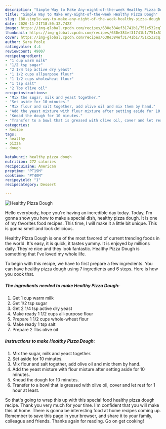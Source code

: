 ```yaml
---
description: "Simple Way to Make Any-night-of-the-week Healthy Pizza Dough"
title: "Simple Way to Make Any-night-of-the-week Healthy Pizza Dough"
slug: 188-simple-way-to-make-any-night-of-the-week-healthy-pizza-dough
date: 2020-11-21T18:50:32.742Z
image: https://img-global.cpcdn.com/recipes/630e384ef31741b1/751x532cq70/healthy-pizza-dough-recipe-main-photo.jpg
thumbnail: https://img-global.cpcdn.com/recipes/630e384ef31741b1/751x532cq70/healthy-pizza-dough-recipe-main-photo.jpg
cover: https://img-global.cpcdn.com/recipes/630e384ef31741b1/751x532cq70/healthy-pizza-dough-recipe-main-photo.jpg
author: Sara Poole
ratingvalue: 4.4
reviewcount: 49007
recipeingredient:
- "1 cup warm milk"
- "1/2 tsp sugar"
- "2 1/4 tsp active dry yeast"
- "1 1/2 cups allpurpose flour"
- "1 1/2 cups wholewheat flour"
- "1 tsp salt"
- "2 Tbs olive oil"
recipeinstructions:
- "Mix the sugar, milk and yeast together."
- "Set aside for 10 minutes."
- "Mix flour and salt together, add olive oil and mix them by hand."
- "Add the yeast mixture with flour mixture after setting aside for 10 minutes."
- "Knead the dough for 10 minutes."
- "Transfer to a bowl that is greased with olive oil, cover and let rest for 1 hour at least."
categories:
- Recipe
tags:
- healthy
- pizza
- dough

katakunci: healthy pizza dough 
nutrition: 272 calories
recipecuisine: American
preptime: "PT19M"
cooktime: "PT40M"
recipeyield: "1"
recipecategory: Dessert

---
```



![Healthy Pizza Dough](https://img-global.cpcdn.com/recipes/630e384ef31741b1/751x532cq70/healthy-pizza-dough-recipe-main-photo.jpg)

Hello everybody, hope you're having an incredible day today. Today, I'm gonna show you how to make a special dish, healthy pizza dough. It is one of my favorites food recipes. This time, I will make it a little bit unique. This is gonna smell and look delicious.

Healthy Pizza Dough is one of the most favored of current trending foods in the world. It's easy, it is quick, it tastes yummy. It is enjoyed by millions daily. They're nice and they look fantastic. Healthy Pizza Dough is something that I've loved my whole life.




To begin with this recipe, we have to first prepare a few ingredients. You can have healthy pizza dough using 7 ingredients and 6 steps. Here is how you cook that.

<!--inarticleads1-->

##### The ingredients needed to make Healthy Pizza Dough:

1. Get 1 cup warm milk
1. Get 1/2 tsp sugar
1. Get 2 1/4 tsp active dry yeast
1. Make ready 1 1/2 cups all-purpose flour
1. Prepare 1 1/2 cups whole-wheat flour
1. Make ready 1 tsp salt
1. Prepare 2 Tbs olive oil




<!--inarticleads2-->

##### Instructions to make Healthy Pizza Dough:

1. Mix the sugar, milk and yeast together.
1. Set aside for 10 minutes.
1. Mix flour and salt together, add olive oil and mix them by hand.
1. Add the yeast mixture with flour mixture after setting aside for 10 minutes.
1. Knead the dough for 10 minutes.
1. Transfer to a bowl that is greased with olive oil, cover and let rest for 1 hour at least.




So that's going to wrap this up with this special food healthy pizza dough recipe. Thank you very much for your time. I'm confident that you will make this at home. There is gonna be interesting food at home recipes coming up. Remember to save this page in your browser, and share it to your family, colleague and friends. Thanks again for reading. Go on get cooking!
